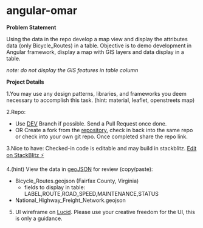 # angular-omar
**Problem Statement**

Using the data in the repo develop a map view and display the attributes data (only Bicycle_Routes) in a table. Objective is to demo development in Angular framework, display a map with GIS layers and data display in a table. 

*note: do not display the GIS features in table column*


**Project Details**

1.You may use any design patterns, libraries, and frameworks you deem necessary to accomplish this task. (hint: material, leaflet, openstreets map)

2.Repo: 
  - Use [DEV](https://github.com/jeetu-gis/angular-omar/tree/dev) Branch if possible. Send a Pull Request once done. 
  - OR Create a fork from the [repository](https://github.com/jeetu-gis/angular-omar), check in back into the same repo or check into your own git repo. Once completed share the repo link.

3.Nice to have: Checked-in code is editable and may build in stackblitz. [Edit on StackBlitz ⚡️](https://stackblitz.com/edit/angular-pyj3sf)

4.(hint) View the data in [geoJSON](https://geojson.tools) for review (copy/paste): 
- Bicycle_Routes.geojson (Fairfax County, Virginia)
  - fields to display in table:   LABEL,ROUTE,ROAD_SPEED,MAINTENANCE,STATUS
- National_Highway_Freight_Network.geojson

5. UI wireframe on [Lucid](https://lucid.app/lucidspark/3804a42d-9cb3-4ab3-b570-c7f6b5fd4d07/edit?viewport_loc=-8%2C-8%2C1920%2C880%2C0_0&invitationId=inv_5e8909cb-0630-4eab-8b54-45fd38e9e2d6). Please use your creative freedom for the UI, this is only a guidance. 





